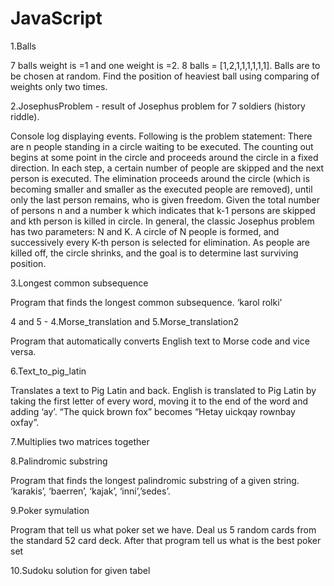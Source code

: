 # JavaScript

1.Balls

  7 balls weight is =1 and one weight is =2. 8 balls = [1,2,1,1,1,1,1,1]. Balls are to be chosen at random. Find the position of heaviest ball using comparing of weights only two times.  

2.JosephusProblem - result of Josephus problem for 7 soldiers (history riddle). 

  Console log displaying events. Following is the problem statement:
  There are n people standing in a circle waiting to be executed. The counting out begins at some point in the circle and proceeds around the circle in a fixed direction.
  In each step, a certain number of people are skipped and the next person is executed. The elimination proceeds around the circle (which is becoming smaller and smaller as the executed people are removed), 
  until only the last person remains, who is given freedom. Given the total number of persons n and a number k which indicates that k-1 persons are skipped and kth person is killed in circle. 
  In general, the classic Josephus problem has two parameters: N and K. A circle of N people is formed, and successively every K-th person is selected for elimination. As people are killed off, the circle shrinks, and the goal is to determine last surviving position.

3.Longest common subsequence

  Program that finds the longest common subsequence. ‘karol rolki’

4 and 5 - 4.Morse_translation and 5.Morse_translation2

  Program that automatically converts English text to Morse code and vice versa.

6.Text_to_pig_latin

  Translates a text to Pig Latin and back. English is translated to Pig Latin by taking the first letter of every word, moving it to the end of the word and adding ‘ay’. “The quick brown fox” becomes “Hetay uickqay rownbay oxfay”.

7.Multiplies two matrices together

8.Palindromic substring

  Program that finds the longest palindromic substring of a given string. ‘karakis’, ‘baerren’, ‘kajak’, ‘inni’,’sedes’.

9.Poker symulation

  Program that tell us what poker set we have. Deal us 5 random cards from the standard 52 card deck. After that program tell us what is the best poker set

10.Sudoku solution for given tabel
